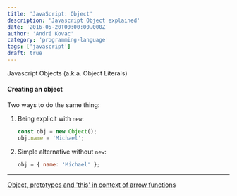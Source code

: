 ```yaml
---
title: 'JavaScript: Object'
description: 'Javascript Object explained'
date: '2016-05-20T00:00:00.000Z'
author: 'André Kovac'
category: 'programming-language'
tags: ['javascript']
draft: true
---
```


Javascript Objects (a.k.a. Object Literals)

#### Creating an object

Two ways to do the same thing:

1. Being explicit with `new`:

   ```js
   const obj = new Object();
   obj.name = 'Michael';
   ```

2. Simple alternative without `new`:

   ```js
   obj = { name: 'Michael' };
   ```

---

[Object, prototypes and 'this' in context of arrow functions](https://dmitripavlutin.com/when-not-to-use-arrow-functions-in-javascript/)
